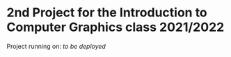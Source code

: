 # 2nd Project for the Introduction to Computer Graphics class 2021/2022

Project running on: *to be deployed*
